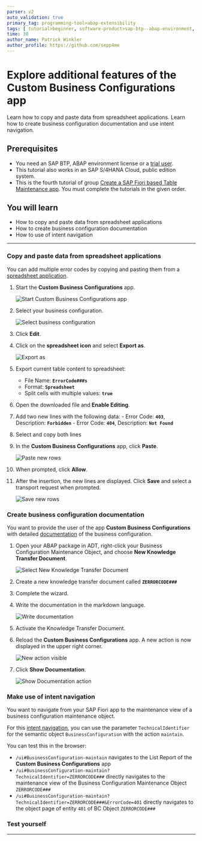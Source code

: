 ```yaml
---
parser: v2
auto_validation: true
primary_tag: programming-tool>abap-extensibility
tags: [ tutorial>beginner, software-product>sap-btp--abap-environment, programming-tool>abap-development, software-product>abap-platform, software-product-function>sap-s-4hana-cloud--abap-environment ]
time: 30
author_name: Patrick Winkler
author_profile: https://github.com/sepp4me
---
```


# Explore additional features of the Custom Business Configurations app
<!-- description --> Learn how to copy and paste data from spreadsheet applications. Learn how to create business configuration documentation and use intent navigation.

## Prerequisites  
- You need an SAP BTP, ABAP environment license or a [trial user](abap-environment-trial-onboarding).
- This tutorial also works in an SAP S/4HANA Cloud, public edition system.
- This is the fourth tutorial of group [Create a SAP Fiori based Table Maintenance app](group.abap-env-factory). You must complete the tutorials in the given order.

## You will learn  
- How to copy and paste data from spreadsheet applications
- How to create business configuration documentation
- How to use of intent navigation

---
### Copy and paste data from spreadsheet applications


You can add multiple error codes by copying and pasting them from a [spreadsheet application](https://ui5.sap.com/#/topic/f6a8fd2812d9442a9bba2f6fb296c42e).

  1. Start the **Custom Business Configurations** app.

      ![Start Custom Business Configurations app](mc.png)

  2. Select your business configuration.

      ![Select business configuration](m2.png)

  3. Click **Edit**.

  4. Click on the **spreadsheet icon** and select **Export as**.

      ![Export as](spread2.png)

  5. Export current table content to spreadsheet:
     - File Name: **`ErrorCode###s`**
     - Format: **`Spreadsheet`**
     - Split cells with multiple values: **`true`**

  6. Open the downloaded file and **Enable Editing**.

  7. Add two new lines with the following data:
    - Error Code: **`403`**, Description: **`Forbidden`**
    - Error Code: **`404`**, Description: **`Not Found`**

  8. Select and copy both lines

  9. In the **Custom Business Configurations** app, click **Paste**.

      ![Paste new rows](spread6.png)

10. When prompted, click **Allow**.

11. After the insertion, the new lines are displayed. Click **Save** and select a transport request when prompted.

      ![Save new rows](spread8.png)


### Create business configuration documentation

You want to provide the user of the app **Custom Business Configurations** with detailed [documentation](https://help.sap.com/docs/btp/sap-business-technology-platform/custom-business-configurations-app#show-documentation) of the business configuration.

  1. Open your ABAP package in ADT, right-click your Business Configuration Maintenance Object, and choose **New Knowledge Transfer Document**.

      ![Select New Knowledge Transfer Document](knowledge.png)

  2. Create a new knowledge transfer document called **`ZERRORCODE###`**

  3. Complete the wizard.

  4. Write the documentation in the markdown language.

      ![Write documentation](knowledge4.png)

  5. Activate the Knowledge Transfer Document.

  6. Reload the **Custom Business Configurations** app. A new action is now displayed in the upper right corner.

      ![New action visible](doc.png)

  7. Click **Show Documentation**.

      ![Show Documentation action](knowledge6.png)



### Make use of intent navigation


You want to navigate from your SAP Fiori app to the maintenance view of a business configuration maintenance object.

For this [intent navigation](https://help.sap.com/docs/BTP/65de2977205c403bbc107264b8eccf4b/76384d8e68e646d6ae5ce8977412cbb4.html#intent-navigation), you can use the parameter `TechnicalIdentifier` for the semantic object `BusinessConfiguration` with the action `maintain`.

You can test this in the browser:

 - `/ui#BusinessConfiguration-maintain` navigates to the List Report of the **Custom Business Configurations** app
 - `/ui#BusinessConfiguration-maintain?TechnicalIdentifier=ZERRORCODE###` directly navigates to the maintenance view of the Business Configuration Maintenance Object `ZERRORCODE###`
 - `/ui#BusinessConfiguration-maintain?TechnicalIdentifier=ZERRORCODE###&ErrorCode=401` directly navigates to the object page of entity `401` of BC Object `ZERRORCODE###`


### Test yourself



---
